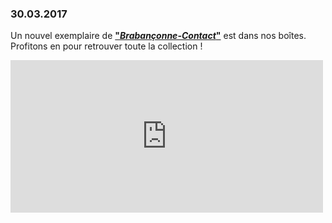 ### 30.03.2017

Un nouvel exemplaire de [**"*Brabançonne-Contact*"**](http://brab80.webs.com/Contact/Paper_Version_20170330.pdf) est dans nos boîtes.  
Profitons en pour retrouver toute la collection !

<iframe src="https://www.facebook.com/plugins/post.php?href=https%3A%2F%2Fwww.facebook.com%2FBrabanconne80%2Fposts%2F1908427319438407&width=500" width="500" height="244" style="border:none;overflow:hidden" scrolling="no" frameborder="0" allowTransparency="true"></iframe>















































